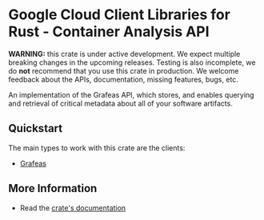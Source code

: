 # Google Cloud Client Libraries for Rust - Container Analysis API

<!-- Code generated by sidekick. DO NOT EDIT. -->

**WARNING:** this crate is under active development. We expect multiple breaking
changes in the upcoming releases. Testing is also incomplete, we do **not**
recommend that you use this crate in production. We welcome feedback about the
APIs, documentation, missing features, bugs, etc.

An implementation of the Grafeas API, which stores, and enables querying and
retrieval of critical metadata about all of your software artifacts.

## Quickstart

The main types to work with this crate are the clients:

- [Grafeas]

## More Information

- Read the [crate's documentation](https://docs.rs/google-cloud-grafeas-v1/latest/google-cloud-grafeas-v1)

[Grafeas]: https://docs.rs/google-cloud-grafeas-v1/latest/google_cloud_grafeas_v1/client/struct.Grafeas.html
